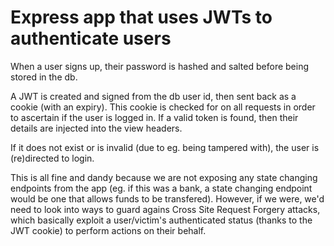# Express app that uses JWTs to authenticate users

When a user signs up, their password is hashed and salted before being stored in the db.

A JWT is created and signed from the db user id, then sent back as a cookie (with an expiry). This cookie is checked for on all requests in order to ascertain if the user is logged in. If a valid token is found, then their details are injected into the view headers.

If it does not exist or is invalid (due to eg. being tampered with), the user is (re)directed to login. 

This is all fine and dandy because we are not exposing any state changing endpoints from the app (eg. if this was a bank, a state changing endpoint would be one that allows funds to be transfered). However, if we were, we'd need to look into ways to guard agains Cross Site Request Forgery attacks, which basically exploit a user/victim's authenticated status (thanks to the JWT cookie) to perform actions on their behalf. 

